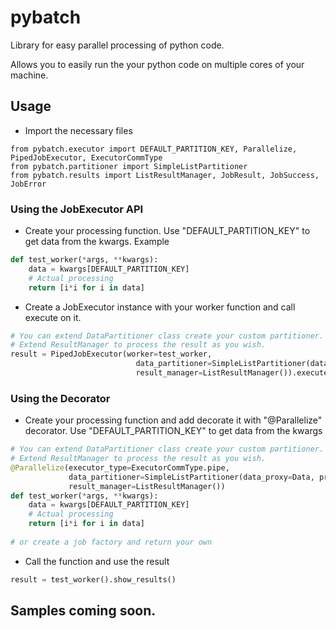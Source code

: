 # pybatch
Library for easy parallel processing of python code.

Allows you to easily run the your python code on multiple cores of your machine.

## Usage

* Import the necessary files
```code
from pybatch.executor import DEFAULT_PARTITION_KEY, Parallelize, PipedJobExecutor, ExecutorCommType
from pybatch.partitioner import SimpleListPartitioner
from pybatch.results import ListResultManager, JobResult, JobSuccess, JobError
```

### Using the JobExecutor API

* Create your processing function. Use "DEFAULT_PARTITION_KEY" to get data from the kwargs. Example

```python
def test_worker(*args, **kwargs):
    data = kwargs[DEFAULT_PARTITION_KEY]
    # Actual processing
    return [i*i for i in data]

```

* Create a JobExecutor instance with your worker function and call execute on it.

```python
# You can extend DataPartitioner class create your custom partitioner.
# Extend ResultManager to process the result as you wish. 
result = PipedJobExecutor(worker=test_worker,
                            data_partitioner=SimpleListPartitioner(data_proxy=Data, processors=4),
                            result_manager=ListResultManager()).execute().show_results()
```

### Using the Decorator

* Create your processing function and add decorate it with "@Parallelize" decorator. Use "DEFAULT_PARTITION_KEY" to get data from the kwargs

```python
# You can extend DataPartitioner class create your custom partitioner.
# Extend ResultManager to process the result as you wish. 
@Parallelize(executor_type=ExecutorCommType.pipe,
             data_partitioner=SimpleListPartitioner(data_proxy=Data, processors=4),
             result_manager=ListResultManager())
def test_worker(*args, **kwargs):
    data = kwargs[DEFAULT_PARTITION_KEY]
    # Actual processing
    return [i*i for i in data]
    
# or create a job factory and return your own

```

* Call the function and use the result

```python
result = test_worker().show_results()
```

## Samples coming soon.